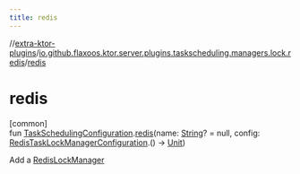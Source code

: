 ```yaml
---
title: redis
---
```

//[extra-ktor-plugins](../../index.md)/[io.github.flaxoos.ktor.server.plugins.taskscheduling.managers.lock.redis](index.md)/[redis](redis.md)



# redis



[common]\
fun [TaskSchedulingConfiguration](../io.github.flaxoos.ktor.server.plugins.taskscheduling/-task-scheduling-configuration/index.md).[redis](redis.md)(name: [String](https://kotlinlang.org/api/latest/jvm/stdlib/kotlin/-string/index.md)? = null, config: [RedisTaskLockManagerConfiguration](-redis-task-lock-manager-configuration/index.md).() -&gt; [Unit](https://kotlinlang.org/api/latest/jvm/stdlib/kotlin/-unit/index.md))



Add a [RedisLockManager](-redis-lock-manager/index.md)




